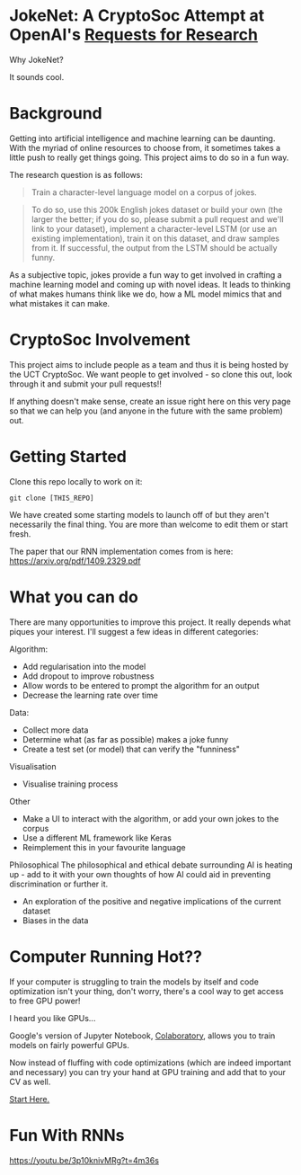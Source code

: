 # JokeNet: A CryptoSoc Attempt at OpenAI's [Requests for Research](https://openai.com/requests-for-research/#funnybot)

Why JokeNet?

It sounds cool.

# Background

Getting into artificial intelligence and machine learning can be daunting. With the myriad of online resources to choose from, it sometimes takes a little push to really get things going. This project aims to do so in a fun way.

The research question is as follows:

> Train a character-level language model on a corpus of jokes.

> To do so, use this 200k English jokes dataset or build your own (the larger the better; if you do so, please submit a pull request and we'll link to your dataset), implement a character-level LSTM (or use an existing implementation), train it on this dataset, and draw samples from it. If successful, the output from the LSTM should be actually funny.

As a subjective topic, jokes provide a fun way to get involved in crafting a machine learning model and coming up with novel ideas. It leads to thinking of what makes humans think like we do, how a ML model mimics that and what mistakes it can make.

# CryptoSoc Involvement

This project aims to include people as a team and thus it is being hosted by the UCT CryptoSoc. We want people to get involved - so clone this out, look through it and submit your pull requests!!

If anything doesn't make sense, create an issue right here on this very page so that we can help you (and anyone in the future with the same problem) out.

# Getting Started

Clone this repo locally to work on it:

```
git clone [THIS_REPO]
```

We have created some starting models to launch off of but they aren't necessarily the final thing. You are more than welcome to edit them or start fresh.

The paper that our RNN implementation comes from is here:
https://arxiv.org/pdf/1409.2329.pdf




# What you can do

There are many opportunities to improve this project. It really depends what piques your interest. I'll suggest a few ideas in different categories:

Algorithm:
* Add regularisation into the model
* Add dropout to improve robustness
* Allow words to be entered to prompt the algorithm for an output
* Decrease the learning rate over time

Data:
* Collect more data
* Determine what (as far as possible) makes a joke funny
* Create a test set (or model) that can verify the "funniness"

Visualisation
* Visualise training process

Other
* Make a UI to interact with the algorithm, or add your own jokes to the corpus
* Use a different ML framework like Keras
* Reimplement this in your favourite language

Philosophical
The philosophical and ethical debate surrounding AI is heating up - add to it with your own thoughts of how AI could aid in preventing discrimination or further it.
* An exploration of the positive and negative implications of the current dataset
* Biases in the data



# Computer Running Hot??

If your computer is struggling to train the models by itself and code optimization isn't your thing, don't worry, there's a cool way to get access to free GPU power!

I heard you like GPUs...

Google's version of Jupyter Notebook, [Colaboratory](https://colab.research.google.com), allows you to train models on fairly powerful GPUs.

Now instead of fluffing with code optimizations (which are indeed important and necessary) you can try your hand at GPU training and add that to your CV as well.

[Start Here.](https://colab.research.google.com)



# Fun With RNNs

https://youtu.be/3p10knivMRg?t=4m36s
